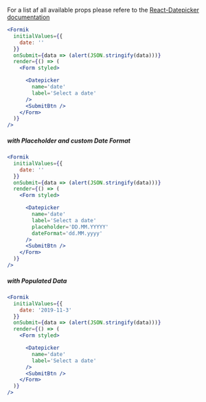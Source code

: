 For a list af all available props please refere to the [React-Datepicker documentation](https://github.com/Hacker0x01/react-datepicker/blob/master/docs/datepicker.md)

```jsx
<Formik
  initialValues={{
    date: ''
  }}
  onSubmit={data => (alert(JSON.stringify(data)))}
  render={() => (
    <Form styled>

      <Datepicker
        name='date'
        label='Select a date'
      />
      <SubmitBtn />
    </Form>
  )}
/>
```

##### with Placeholder and custom Date Format
```jsx
<Formik
  initialValues={{
    date: ''
  }}
  onSubmit={data => (alert(JSON.stringify(data)))}
  render={() => (
    <Form styled>

      <Datepicker
        name='date'
        label='Select a date'
        placeholder='DD.MM.YYYYY'
        dateFormat='dd.MM.yyyy'
      />
      <SubmitBtn />
    </Form>
  )}
/>
```

##### with Populated Data
```jsx
<Formik
  initialValues={{
    date: '2019-11-3'
  }}
  onSubmit={data => (alert(JSON.stringify(data)))}
  render={() => (
    <Form styled>

      <Datepicker
        name='date'
        label='Select a date'
      />
      <SubmitBtn />
    </Form>
  )}
/>
```


